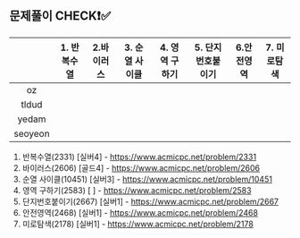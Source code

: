 ## 문제풀이 CHECK❗✅


  |         | 1. 반복수열 | 2.바이러스 |  3. 순열 사이클 | 4. 영역 구하기 | 5. 단지번호붙이기 | 6.안전영역  | 7. 미로탐색 | 
  |:-------:|:----------:|:---------:|:----------:|:------------:|:-------:|:--------:|:---------:|
  | oz      |           |           |            |              |         |          |           |         
  | tldud   |           |           |            |              |         |          |           |       
  | yedam   |           |           |            |              |         |          |           |        
  | seoyeon |           |           |            |              |         |          |           |            

1. 반복수열(2331) [실버4] - https://www.acmicpc.net/problem/2331
2. 바이러스(2606) [골드4] - https://www.acmicpc.net/problem/2606
3. 순열 사이클(10451) [실버3] - https://www.acmicpc.net/problem/10451
4. 영역 구하기(2583) [ ] - https://www.acmicpc.net/problem/2583
5. 단지번호붙이기(2667) [실버1] - https://www.acmicpc.net/problem/2667
6. 안전영역(2468) [실버1] - https://www.acmicpc.net/problem/2468
7. 미로탐색(2178) [실버1] - https://www.acmicpc.net/problem/2178
